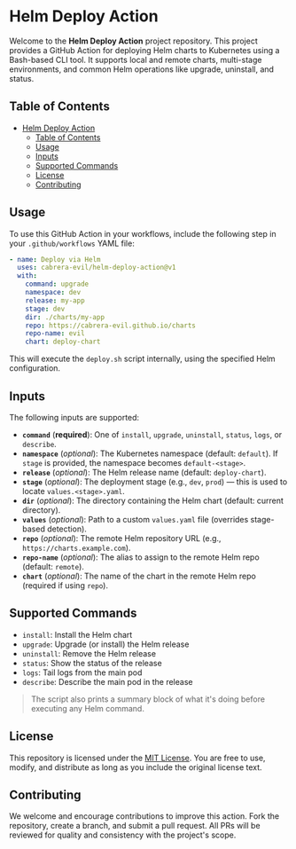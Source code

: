 # Helm Deploy Action

Welcome to the **Helm Deploy Action** project repository. This project provides a GitHub Action for deploying Helm charts to Kubernetes using a Bash-based CLI tool. It supports local and remote charts, multi-stage environments, and common Helm operations like upgrade, uninstall, and status.

## Table of Contents

- [Helm Deploy Action](#helm-deploy-action)
  - [Table of Contents](#table-of-contents)
  - [Usage](#usage)
  - [Inputs](#inputs)
  - [Supported Commands](#supported-commands)
  - [License](#license)
  - [Contributing](#contributing)

## Usage

To use this GitHub Action in your workflows, include the following step in your `.github/workflows` YAML file:

```yaml
- name: Deploy via Helm
  uses: cabrera-evil/helm-deploy-action@v1
  with:
    command: upgrade
    namespace: dev
    release: my-app
    stage: dev
    dir: ./charts/my-app
    repo: https://cabrera-evil.github.io/charts
    repo-name: evil
    chart: deploy-chart
```

This will execute the `deploy.sh` script internally, using the specified Helm configuration.

## Inputs

The following inputs are supported:

- **`command`** (**required**): One of `install`, `upgrade`, `uninstall`, `status`, `logs`, or `describe`.
- **`namespace`** (_optional_): The Kubernetes namespace (default: `default`). If `stage` is provided, the namespace becomes `default-<stage>`.
- **`release`** (_optional_): The Helm release name (default: `deploy-chart`).
- **`stage`** (_optional_): The deployment stage (e.g., `dev`, `prod`) — this is used to locate `values.<stage>.yaml`.
- **`dir`** (_optional_): The directory containing the Helm chart (default: current directory).
- **`values`** (_optional_): Path to a custom `values.yaml` file (overrides stage-based detection).
- **`repo`** (_optional_): The remote Helm repository URL (e.g., `https://charts.example.com`).
- **`repo-name`** (_optional_): The alias to assign to the remote Helm repo (default: `remote`).
- **`chart`** (_optional_): The name of the chart in the remote Helm repo (required if using `repo`).

## Supported Commands

- `install`: Install the Helm chart
- `upgrade`: Upgrade (or install) the Helm release
- `uninstall`: Remove the Helm release
- `status`: Show the status of the release
- `logs`: Tail logs from the main pod
- `describe`: Describe the main pod in the release

> The script also prints a summary block of what it's doing before executing any Helm command.

## License

This repository is licensed under the [MIT License](LICENSE). You are free to use, modify, and distribute as long as you include the original license text.

## Contributing

We welcome and encourage contributions to improve this action. Fork the repository, create a branch, and submit a pull request. All PRs will be reviewed for quality and consistency with the project's scope.
